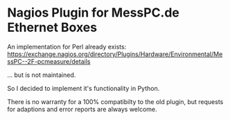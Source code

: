 # Nagios Plugin for MessPC.de Ethernet Boxes
An implementation for Perl already exists:
https://exchange.nagios.org/directory/Plugins/Hardware/Environmental/MessPC--2F-pcmeasure/details

... but is not maintained.

So I decided to implement it's functionality in Python.

There is no warranty for a 100% compatibilty to the old plugin, but
requests for adaptions and error reports are always welcome.
